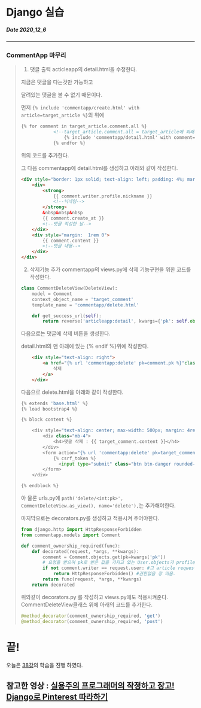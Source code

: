 # Django 실습
##### Date 2020_12_6
---
### CommentApp 마무리
> 1. 댓글 출력
> acticleapp의 detail.html을 수정한다.
> 
> 지금은 댓글을 다는것만 가능하고 
> 
> 달려있는 댓글을 볼 수 없기 때문이다.
> 
> 먼저 ```{% include 'commentapp/create.html' with article=target_article %}```의 위에
> ```html
> {% for comment in target_article.comment.all %}
>             <!--target_article.comment.all = target_article에 외래키로 연결되어 있는 댓글을 전부 가져온다.-->
>                 {% include 'commentapp/detail.html' with comment=comment %}
>             {% endfor %}
> ```
> 위의 코드를 추가한다.
> 
> 그 다음 commentapp에 detail.html를 생성하고 아래와 같이 작성한다.
> ```html
> <div style="border: 1px solid; text-align: left; padding: 4%; margin: 1rem 0; border-radius: 1rem; border-color: #bbb;">
>     <div>
>         <strong>
>             {{ comment.writer.profile.nickname }}
>             <!--닉네임-->
>         </strong>
>         &nbsp&nbsp&nbsp
>         {{ comment.create_at }}
>         <!--댓글 작성한 날-->
>     </div>
>     <div style="margin:  1rem 0">
>         {{ comment.content }}
>         <!--댓글 내용-->
>     </div>
> </div>
> ```
> 
> 2. 삭제기능 추가
> commentapp의 views.py에 삭제 기능구현을 위한 코드를 작성한다.
> ```Python
> class CommentDeleteView(DeleteView):
>     model = Comment
>     context_object_name = 'target_comment'
>     template_name = 'commentapp/delete.html'
> 
>     def get_success_url(self):
>         return reverse('articleapp:detail', kwargs={'pk': self.object.article.pk})
> ```
> 다음으로는 댓글에 삭제 버튼을 생성한다.
> 
> detail.html의 맨 아래에 있는 {% endif %}위에 작성한다.
> ```html
>     <div style="text-align: right">
>         <a href="{% url 'commentapp:delete' pk=comment.pk %}"class="btn btn-danger rounded-pill">
>             삭제
>         </a>
>     </div>
> ```
> 다음으로 delete.html을 아래와 같이 작성한다.
> ```Python
> {% extends 'base.html' %}
> {% load bootstrap4 %}
> 
> {% block content %}
> 
>     <div style="text-align: center; max-width: 500px; margin: 4rem auto;">
>         <div class="mb-4">
>             <h4>댓글 삭제 : {{ target_comment.content }}</h4>
>         </div>
>         <form action="{% url 'commentapp:delete' pk=target_comment.pk %}" method="post">
>             {% csrf_token %}
>               <input type="submit" class="btn btn-danger rounded-pill col-6 mt-3">
>         </form>
>     </div>
> 
> {% endblock %}
> ```
> 
> 아 물론 urls.py에 ```path('delete/<int:pk>', CommentDeleteView.as_view(), name='delete'),```는 추가해야한다.
> 
> 마지막으로는 decorators.py를 생성하고 적용시켜 주어야한다.
> ```Python
> from django.http import HttpResponseForbidden
> from commentapp.models import Comment
> 
> def comment_ownership_required(func):
>     def decorated(request, *args, **kwargs):
>         comment = Comment.objects.get(pk=kwargs['pk'])
>         # 요청을 받으며 pk로 받은 값을 가지고 있는 User.objects가 profile이 된다.
>         if not comment.writer == request.user: #그 article request의 profile이 아니라면
>             return HttpResponseForbidden() #권한없음 창 띄움.
>         return func(request, *args, **kwargs)
>     return decorated
> ```
> 위와같이 decorators.py 를 작성하고 views.py에도 적용시켜준다.
> CommentDeleteView클래스 위에 아래의 코드를 추가한다.
> ```Python
> @method_decorator(comment_ownership_required, 'get')
> @method_decorator(comment_ownership_required, 'post')
> ```
# 끝!
오늘은 [38강](https://www.youtube.com/watch?v=egXJzs06f3Q&list=PLQFurmxCuZ2RVfilzQB5rCGWuODBf4Qjo&index=39)의 학습을 진행 하였다.
## 참고한 영상 : [실용주의 프로그래머의 작정하고 장고! Django로 Pinterest 따라하기](https://www.youtube.com/playlist?list=PLQFurmxCuZ2RVfilzQB5rCGWuODBf4Qjo)
